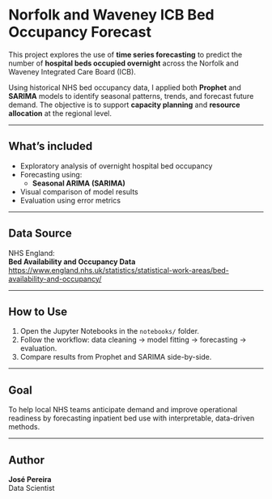 # Norfolk and Waveney ICB Bed Occupancy Forecast

This project explores the use of **time series forecasting** to predict the number of **hospital beds occupied overnight** across the Norfolk and Waveney Integrated Care Board (ICB). 

Using historical NHS bed occupancy data, I applied both **Prophet** and **SARIMA** models to identify seasonal patterns, trends, and forecast future demand. The objective is to support **capacity planning** and **resource allocation** at the regional level.

---

## What’s included

- Exploratory analysis of overnight hospital bed occupancy
- Forecasting using:
  - **Seasonal ARIMA (SARIMA)**
- Visual comparison of model results
- Evaluation using error metrics 

---

## Data Source

NHS England:  
**Bed Availability and Occupancy Data**  
https://www.england.nhs.uk/statistics/statistical-work-areas/bed-availability-and-occupancy/

---

## How to Use

1. Open the Jupyter Notebooks in the `notebooks/` folder.
2. Follow the workflow: data cleaning → model fitting → forecasting → evaluation.
3. Compare results from Prophet and SARIMA side-by-side.

---

## Goal

To help local NHS teams anticipate demand and improve operational readiness by forecasting inpatient bed use with interpretable, data-driven methods.

---

## Author

**José Pereira**  
Data Scientist

